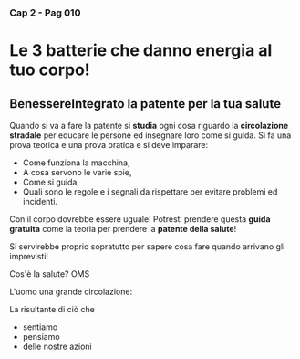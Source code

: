 ### Cap 2 - Pag 010
# Le 3 batterie che danno energia al tuo corpo!

## BenessereIntegrato la patente per la tua salute

Quando si va a fare la patente si **studia** ogni cosa riguardo la **circolazione stradale** per educare le persone ed insegnare loro come si guida. 
Si fa una prova teorica e una prova pratica e si deve imparare:
- Come funziona la macchina, 
- A cosa servono le varie spie, 
- Come si guida, 
- Quali sono le regole e i segnali da rispettare per evitare problemi ed incidenti.

Con il corpo dovrebbe essere uguale! 
Potresti prendere questa **guida gratuita** come la  teoria per prendere la **patente della salute**!

Si servirebbe proprio  sopratutto per sapere cosa fare quando arrivano gli imprevisti! 


Cos'è la salute? OMS

L'uomo una grande circolazione:

La risultante di ciò che
- sentiamo 
- pensiamo 
- delle nostre azioni

<!--stackedit_data:
eyJoaXN0b3J5IjpbLTE1NjE3MDQxNTgsLTIwMDY2Nzc0MDcsLT
Y0NDE1NDEwOF19
-->